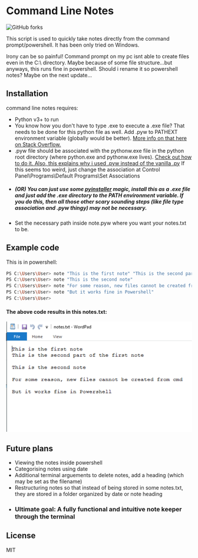 # Command Line Notes

![GitHub forks](https://img.shields.io/github/forks/debjit-bw/cmd-notes?label=Forks&style=for-the-badge)

This script is used to quickly take notes directly from the command prompt/powershell. It has been only tried on Windows.

Irony can be so painful! Command prompt on my pc isnt able to create files even in the C:\\ directory. Maybe because of some file structure...but anyways, this runs fine in powershell. Should i rename it so powershell notes? Maybe on the next update...

## Installation

command line notes requires:
- Python v3+ to run
- You know how you don't have to type .exe to execute a .exe file? That needs to be done for this python file as well. Add .pyw to PATHEXT environment variable (globally would be better). [More info on that here on Stack Overflow.](https://stackoverflow.com/questions/9037346/making-python-scripts-run-on-windows-without-specifying-py-extension)
- .pyw file should be associated with the pythonw.exe file in the python root directory (where python.exe and pythonw.exe lives). [Check out how to do it. Also, this explains why i used .pyw instead of the vanilla .py](https://docs.python.org/2/using/windows.html) If this seems too weird, just change the association at Control Panel\Programs\Default Programs\Set Associations
- ##### (OR) You can just use some [pyinstaller](https://www.pyinstaller.org) magic, install this as a .exe file and just add the .exe directory to the PATH environment variable. If you do this, then all those other scary sounding steps (like file type association and .pyw thingy) may not be necessary.
- Set the necessary path inside note.pyw where you want your notes.txt to be.

## Example code
This is in powershell:
```sh
PS C:\Users\User> note "This is the first note" "This is the second part of the first note"
PS C:\Users\User> note "This is the second note"
PS C:\Users\User> note "For some reason, new files cannot be created from cmd"
PS C:\Users\User> note "But it works fine in Powershell"
PS C:\Users\User>
```

#### The above code results in this notes.txt:
![Image](assets/notesTxt.png "Screen capture of notes.txt")

## Future plans
- Viewing the notes inside powershell
- Categorising notes using date
- Additional terminal arguements to delete notes, add a heading (which may be set as the filename)
- Restructuring notes so that instead of being stored in some notes.txt, they are stored in a folder organized by date or note heading
- ### Ultimate goal: A fully functional and intuitive note keeper through the terminal

License
----

MIT

